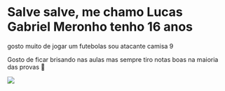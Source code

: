 # Salve salve, me chamo Lucas Gabriel Meronho tenho 16 anos

gosto muito de jogar um futebolas sou atacante camisa 9



Gosto de ficar brisando nas aulas mas sempre tiro notas boas na maioria das provas 🤯

![](https://tenor.com/bZurE.gif)

